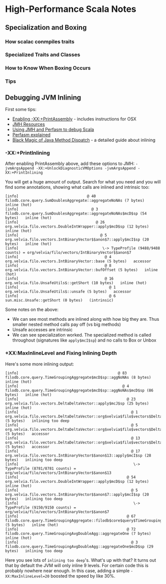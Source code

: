 # High-Performance Scala Notes

## Specialization and Boxing

### How scalac conmpiles traits

### Specialized Traits and Classes

### How to Know When Boxing Occurs

### Tips

## Debugging JVM Inlining

First some tips:

* [Enabling -XX:+PrintAssembly](http://psy-lob-saw.blogspot.com/2013/01/java-print-assembly.html) - includes instructions for OSX
* [JMH Resources](http://psy-lob-saw.blogspot.com/p/jmh-related-posts.html)
* [Using JMH and Perfasm to debug Scala](https://shipilev.net/blog/2014/java-scala-divided-we-fail/)
* [Perfasm explained](http://psy-lob-saw.blogspot.com/2015/07/jmh-perfasm.html)
* [Black Magic of Java Method Dispatch](https://shipilev.net/blog/2015/black-magic-method-dispatch/) - a detailed guide about inlining

### -XX:+PrintInlining

After enabling PrintAssembly above, add these options to JMH: `-jvmArgsAppend -XX:+UnlockDiagnosticVMOptions -jvmArgsAppend -XX:+PrintInlining`

You will get a huge amount of output.  Search for what you need and you will find some annotations, showing what calls are inlined and intrinsic too:

```
[info]                               @ 40   filodb.core.query.SumDoublesAggregate::aggregateNoNAs (7 bytes)   inline (hot)
[info]                                 @ 3   filodb.core.query.SumDoublesAggregate::aggregateNoNAs$mcD$sp (54 bytes)   inline (hot)
[info]                                   @ 26   org.velvia.filo.vectors.DoubleIntWrapper::apply$mcD$sp (12 bytes)   inline (hot)
[info]                                     @ 5   org.velvia.filo.vectors.IntBinaryVector$$anon$7::apply$mcI$sp (20 bytes)   inline (hot)
[info]                                      \-> TypeProfile (9488/9488 counts) = org/velvia/filo/vectors/IntBinaryVector$$anon$7
[info]                                       @ 4   org.velvia.filo.vectors.IntBinaryVector::base (5 bytes)   accessor
[info]                                       @ 8   org.velvia.filo.vectors.IntBinaryVector::bufOffset (5 bytes)   inline (hot)
[info]                                       @ 16   org.velvia.filo.UnsafeUtils$::getShort (10 bytes)   inline (hot)
[info]                                         @ 1   org.velvia.filo.UnsafeUtils$::unsafe (5 bytes)   accessor
[info]                                         @ 6   sun.misc.Unsafe::getShort (0 bytes)   (intrinsic)
```

Some notes on the above:

- We can see most methods are inlined along with how big they are.  Thus smaller nested method calls pay off (vs big methods)
- Unsafe accesses are intrinsic
- We can see specialization worked.  The specialized method is called throughout (signatures like `apply$mcI$sp`) and no calls to Box or Unbox

### +XX:MaxInlineLevel and Fixing Inlining Depth

Here's some more inlining output:

```
[info]                                             @ 83   filodb.core.query.TimeGroupingAggregate$mcD$sp::aggNoNAs (8 bytes)   inline (hot)
[info]                                               @ 4   filodb.core.query.TimeGroupingAggregate$mcD$sp::aggNoNAs$mcD$sp (86 bytes)   inline (hot)
[info]                                                 @ 23   org.velvia.filo.vectors.DeltaDeltaVector::apply$mcJ$sp (25 bytes)   inline (hot)
[info]                                                   @ 1   org.velvia.filo.vectors.DeltaDeltaVector::org$velvia$filo$vectors$DeltaDeltaVector$$initValue (5 bytes)   inlining too deep
[info]                                                   @ 5   org.velvia.filo.vectors.DeltaDeltaVector::org$velvia$filo$vectors$DeltaDeltaVector$$slope (5 bytes)   accessor
[info]                                                   @ 13   org.velvia.filo.vectors.DeltaDeltaVector::org$velvia$filo$vectors$DeltaDeltaVector$$inner (5 bytes)   accessor
[info]                                                   @ 17   org.velvia.filo.vectors.IntBinaryVector$$anon$13::apply$mcI$sp (28 bytes)   inlining too deep
[info]                                                    \-> TypeProfile (8781/8781 counts) = org/velvia/filo/vectors/IntBinaryVector$$anon$13
[info]                                                 @ 54   org.velvia.filo.vectors.DoubleIntWrapper::apply$mcD$sp (12 bytes)   inline (hot)
[info]                                                   @ 5   org.velvia.filo.vectors.IntBinaryVector$$anon$7::apply$mcI$sp (20 bytes)   inlining too deep
[info]                                                    \-> TypeProfile (9150/9150 counts) = org/velvia/filo/vectors/IntBinaryVector$$anon$7
[info]                                                 @ 67   filodb.core.query.TimeGroupingAggregate::filodb$core$query$TimeGroupingAggregate$$bucketWidth (5 bytes)   inline (hot)
[info]                                                 @ 72   filodb.core.query.TimeGroupingAvgDoubleAgg::aggregateOne (7 bytes)   inline (hot)
[info]                                                   @ 3   filodb.core.query.TimeGroupingAvgDoubleAgg::aggregateOne$mcD$sp (29 bytes)   inlining too deep
```

Here you see lots of `inlining too deep`'s. What's up with that?  It turns out that by default the JVM will only inline 9 levels.  For certain code this is probably nowhere near enough.   In this case, adding a simple `-XX:MaxInlineLevel=20` boosted the speed by like 30%.

